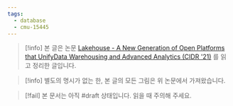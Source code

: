 ```yaml
---
tags:
  - database
  - cmu-15445
---
```

> [!info] 본 글은 논문 [Lakehouse - A New Generation of Open Platforms that UnifyData Warehousing and Advanced Analytics (CIDR '21)](https://www.cidrdb.org/cidr2021/papers/cidr2021_paper17.pdf) 를 읽고 정리한 글입니다.

> [!info] 별도의 명시가 없는 한, 본 글의 모든 그림은 위 논문에서 가져왔습니다.

> [!fail] 본 문서는 아직 #draft 상태입니다. 읽을 때 주의해 주세요.

